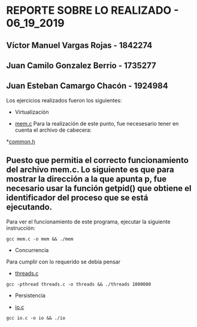 # REPORTE SOBRE LO REALIZADO - 06_19_2019

## Víctor Manuel Vargas Rojas  - 1842274
## Juan Camilo Gonzalez Berrio - 1735277 
## Juan Esteban Camargo Chacón - 1924984

Los ejercicios realizados fueron los siguientes:

* Virtualización

* [mem.c](mem.c)
Para la realización de este punto, fue necesesario tener en cuenta el archivo de 
cabecera:

*[common.h](common.h)

Puesto que permitia el correcto funcionamiento del archivo mem.c. Lo siguiente es que
para mostrar la dirección a la que apunta p, fue necesario usar la función getpid() que
obtiene el identificador del proceso que se está ejecutando.
---------------------------------------------------------------------------------------  
Para ver el funcionamiento de este programa, ejecutar la siguiente instrucción:

```
gcc mem.c -o mem && ./mem

```
* Concurrencia

Para cumplir con lo requerido se debía pensar

* [threads.c](threads.c)

```
gcc -pthread threads.c -o threads && ./threads 1000000

```

* Persistencia

* [io.c](io.c)
```
gcc io.c -o io && ./io

```
